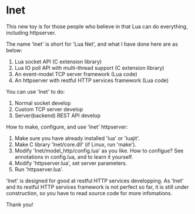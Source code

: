 # lnet
This new toy is for those people who believe in that Lua can do everything, including httpserver.

The name 'lnet' is short for 'Lua Net', and what I have done here are as below:

1. Lua socket API (C extension library)
2. Lua IO poll API with multi-thread support (C extension library)
3. An event-model TCP server framework (Lua code)
4. An httpserver with restful HTTP services framework (Lua code)

You can use 'lnet' to do:

1. Normal socket develop
2. Custom TCP server develop
3. Server(backend) REST API develop

How to make, configure, and use 'lnet' httpserver:

1. Make sure you have already installed 'lua' or 'luajit'.
2. Make C library 'lnet/core.dll' (if Linux, run 'make').
3. Modify 'lnet/model_http/config.lua' as you like. How to configue? See annotations in config.lua, and to learn it yourself.
4. Modify 'httpserver.lua', set server parameters.
5. Run 'httpserver.lua'.

'lnet' is designed for good at restful HTTP services developping. As 'lnet' and its restful HTTP services framework is not perfect so far, it is still under construction, so you have to read source code for more infomations.

Thank you!
